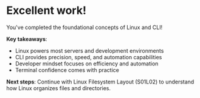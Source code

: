 # Excellent work!

You've completed the foundational concepts of Linux and CLI!

**Key takeaways**:
- Linux powers most servers and development environments
- CLI provides precision, speed, and automation capabilities
- Developer mindset focuses on efficiency and automation
- Terminal confidence comes with practice

**Next steps**: Continue with Linux Filesystem Layout (S01L02) to understand how Linux organizes files and directories.
